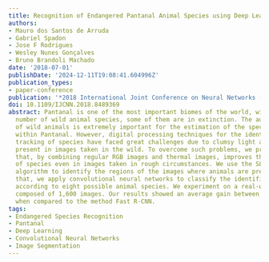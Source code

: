 ```yaml
---
title: Recognition of Endangered Pantanal Animal Species using Deep Learning Methods
authors:
- Mauro dos Santos de Arruda
- Gabriel Spadon
- Jose F Rodrigues
- Wesley Nunes Gonçalves
- Bruno Brandoli Machado
date: '2018-07-01'
publishDate: '2024-12-11T19:08:41.604996Z'
publication_types:
- paper-conference
publication: '*2018 International Joint Conference on Neural Networks (IJCNN)*'
doi: 10.1109/IJCNN.2018.8489369
abstract: Pantanal is one of the most important biomes of the world, with a large
  number of wild animal species, some of them are in extinction. The automatic identification
  of wild animals is extremely important for the estimation of the species' population
  within Pantanal. However, digital processing techniques for the identification and
  tracking of species have faced great challenges due to clumsy light and pose conditions
  present in images taken in the wild. To overcome such problems, we propose a methodology
  that, by combining regular RGB images and thermal images, improves the identilication
  of species even in images taken in rough circumstances. We use the SLIC segmentation
  algorithm to identify the regions of the images where animals are present; after
  that, we apply convolutional neural networks to classify the identified regions
  according to eight possible animal species. We experiment on a real-world dataset
  composed of 1,600 images. Our results showed an average gain between 6% and 10%
  when compared to the method Fast R-CNN.
tags:
- Endangered Species Recognition
- Pantanal
- Deep Learning
- Convolutional Neural Networks
- Image Segmentation
---
```

